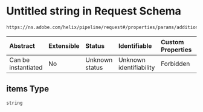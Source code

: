 # Untitled string in Request Schema

```txt
https://ns.adobe.com/helix/pipeline/request#/properties/params/additionalProperties/anyOf/1/items
```



| Abstract            | Extensible | Status         | Identifiable            | Custom Properties | Additional Properties | Access Restrictions | Defined In                                                         |
| :------------------ | :--------- | :------------- | :---------------------- | :---------------- | :-------------------- | :------------------ | :----------------------------------------------------------------- |
| Can be instantiated | No         | Unknown status | Unknown identifiability | Forbidden         | Allowed               | none                | [request.schema.json*](request.schema.json "open original schema") |

## items Type

`string`
